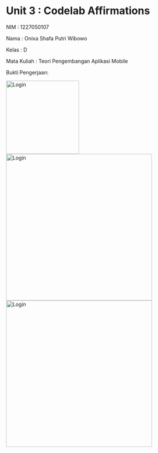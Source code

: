 # Unit 3 : Codelab Affirmations

<p>NIM : 1227050107</p>
<p>Nama : Onixa Shafa Putri Wibowo</p>
<p>Kelas : D</p>
<p>Mata Kuliah : Teori Pengembangan Aplikasi Mobile</p>

<p>Bukti Pengerjaan:</p>
<p>
  <img src="https://github.com/user-attachments/assets/0162ea48-e0ae-40e8-bb35-4c44c3f58c86" alt="Login" width="200" />
  <img src="https://github.com/user-attachments/assets/ea191fe6-b7ff-452e-8770-0621db840a86" alt="Login" width="400" />
  <img src="https://github.com/user-attachments/assets/9109b0f0-8c14-4261-abdb-a7e9adb4edda" alt="Login" width="400" />
</p>
